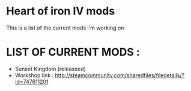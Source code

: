 # Heart of iron IV mods
This is a list of the current mods i'm working on
# LIST OF CURRENT MODS :
- Sunset Kingdom (releaseed)
 -  Workshop link : http://steamcommunity.com/sharedfiles/filedetails/?id=747611201

